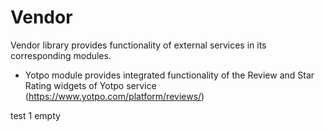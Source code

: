 # Vendor

Vendor library provides functionality of external services in its corresponding modules.

* Yotpo module provides integrated functionality of the Review and Star Rating widgets of Yotpo service (https://www.yotpo.com/platform/reviews/)

test 1 empty
